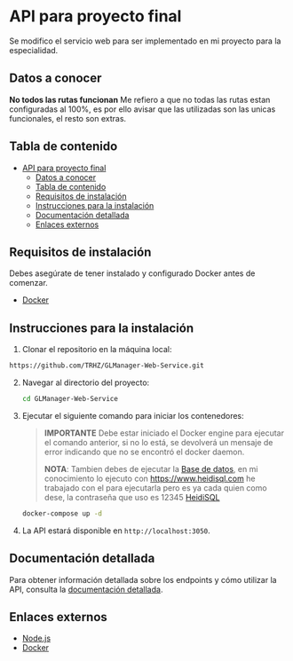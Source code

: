 # API para proyecto final
Se modifico el servicio web para ser implementado en mi proyecto para la especialidad.

## Datos a conocer
   **No todos las rutas funcionan**
   Me refiero a que no todas las rutas estan configuradas al 100%, es por ello avisar que las utilizadas son las unicas funcionales, el resto son extras.

## Tabla de contenido

- [API para proyecto final](#api-para-proyecto-final)
  - [Datos a conocer](#datos-a-conocer)
  - [Tabla de contenido](#tabla-de-contenido)
  - [Requisitos de instalación](#requisitos-de-instalación)
  - [Instrucciones para la instalación](#instrucciones-para-la-instalación)
  - [Documentación detallada](#documentación-detallada)
  - [Enlaces externos](#enlaces-externos)

## Requisitos de instalación

Debes asegúrate de tener instalado y configurado Docker antes de comenzar.

- [Docker](https://www.docker.com)

## Instrucciones para la instalación

1. Clonar el repositorio en la máquina local:

```sh
https://github.com/TRHZ/GLManager-Web-Service.git
```

2. Navegar al directorio del proyecto:
   
   ```sh
   cd GLManager-Web-Service
   ```

3. Ejecutar el siguiente comando para iniciar los contenedores:

    > **IMPORTANTE**
    > Debe estar iniciado el Docker engine para ejecutar el comando anterior,
    > si no lo está, se devolverá un mensaje de error indicando que no se
    > encontró el docker daemon.
    >
    > **NOTA**: Tambien debes de ejecutar la [Base de datos](database.sql), en mi conocimiento lo ejecuto con https://www.heidisql.com he trabajado con el para ejecutarla pero es ya cada quien como dese, la contraseña que uso es 12345 [HeidiSQL](docs/HeidiSQL.jpg)

    ```sh
    docker-compose up -d
    ```

4. La API estará disponible en `http://localhost:3050`.

## Documentación detallada

Para obtener información detallada sobre los endpoints y cómo utilizar la API,
consulta la [documentación detallada](./docs/README.md).

## Enlaces externos

- [Node.js](https://www.nodejs.org)
- [Docker](https://www.docker.com)

